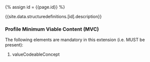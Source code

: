 
{% assign id = {{page.id}} %}

{{site.data.structuredefinitions.[id].description}}

### Profile Minimum Viable Content (MVC) ###

The following elements are mandatory in this extension (i.e. MUST be present):

1.	valueCodeableConcept



